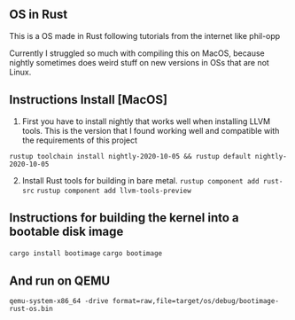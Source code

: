 ## OS in Rust

This is a OS made in Rust following tutorials from the internet like phil-opp

Currently I struggled so much with compiling this on MacOS, because nightly sometimes
does weird stuff on new versions in OSs that are not Linux.

## Instructions Install [MacOS]

1. First you have to install nightly that works well when installing LLVM tools. This is the version that I found working well and compatible with the requirements of this project

`rustup toolchain install nightly-2020-10-05 && rustup default nightly-2020-10-05`

2. Install Rust tools for building in bare metal.
   `rustup component add rust-src`
   `rustup component add llvm-tools-preview`

## Instructions for building the kernel into a bootable disk image

`cargo install bootimage`
`cargo bootimage`

## And run on QEMU

`qemu-system-x86_64 -drive format=raw,file=target/os/debug/bootimage-rust-os.bin`
